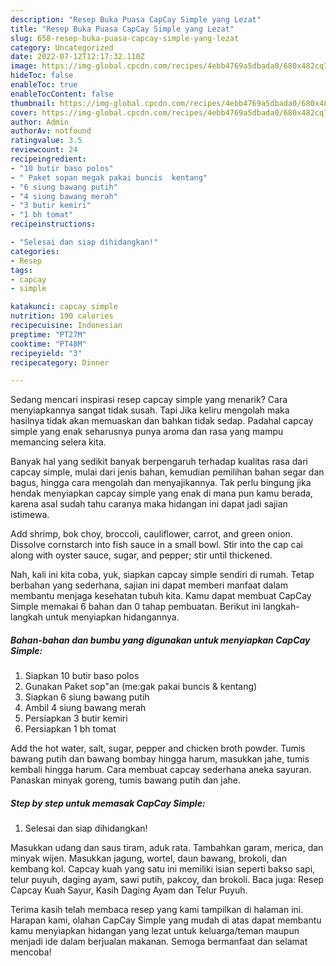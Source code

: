 ```yaml
---
description: "Resep Buka Puasa CapCay Simple yang Lezat"
title: "Resep Buka Puasa CapCay Simple yang Lezat"
slug: 658-resep-buka-puasa-capcay-simple-yang-lezat
category: Uncategorized
date: 2022-07-12T12:17:32.110Z
image: https://img-global.cpcdn.com/recipes/4ebb4769a5dbada0/680x482cq70/capcay-simple-foto-resep-utama.jpg
hideToc: false
enableToc: true
enableTocContent: false
thumbnail: https://img-global.cpcdn.com/recipes/4ebb4769a5dbada0/680x482cq70/capcay-simple-foto-resep-utama.jpg
cover: https://img-global.cpcdn.com/recipes/4ebb4769a5dbada0/680x482cq70/capcay-simple-foto-resep-utama.jpg
author: Admin
authorAv: notfound
ratingvalue: 3.5
reviewcount: 24
recipeingredient:
- "10 butir baso polos"
- " Paket sopan megak pakai buncis  kentang"
- "6 siung bawang putih"
- "4 siung bawang merah"
- "3 butir kemiri"
- "1 bh tomat"
recipeinstructions:

- "Selesai dan siap dihidangkan!"
categories:
- Resep
tags:
- capcay
- simple

katakunci: capcay simple 
nutrition: 190 calories
recipecuisine: Indonesian
preptime: "PT27M"
cooktime: "PT48M"
recipeyield: "3"
recipecategory: Dinner

---
```



Sedang mencari inspirasi resep capcay simple yang menarik? Cara menyiapkannya sangat tidak susah. Tapi Jika keliru mengolah maka hasilnya tidak akan memuaskan dan bahkan tidak sedap. Padahal capcay simple yang enak seharusnya punya aroma dan rasa yang mampu memancing selera kita.


Banyak hal yang sedikit banyak berpengaruh terhadap kualitas rasa dari capcay simple, mulai dari jenis bahan, kemudian pemilihan bahan segar dan bagus, hingga cara mengolah dan menyajikannya. Tak perlu bingung jika hendak menyiapkan capcay simple yang enak di mana pun kamu berada, karena asal sudah tahu caranya maka hidangan ini dapat jadi sajian istimewa.

Add shrimp, bok choy, broccoli, cauliflower, carrot, and green onion. Dissolve cornstarch into fish sauce in a small bowl. Stir into the cap cai along with oyster sauce, sugar, and pepper; stir until thickened.


Nah, kali ini kita coba, yuk, siapkan capcay simple sendiri di rumah. Tetap berbahan yang sederhana, sajian ini dapat memberi manfaat dalam membantu menjaga kesehatan tubuh kita. Kamu dapat membuat CapCay Simple memakai 6 bahan dan 0 tahap pembuatan. Berikut ini langkah-langkah untuk menyiapkan hidangannya.

<!--inarticleads1-->

##### Bahan-bahan dan bumbu yang digunakan untuk menyiapkan CapCay Simple:

1. Siapkan 10 butir baso polos
1. Gunakan  Paket sop&#34;an (me:gak pakai buncis &amp; kentang)
1. Siapkan 6 siung bawang putih
1. Ambil 4 siung bawang merah
1. Persiapkan 3 butir kemiri
1. Persiapkan 1 bh tomat


Add the hot water, salt, sugar, pepper and chicken broth powder. Tumis bawang putih dan bawang bombay hingga harum, masukkan jahe, tumis kembali hingga harum. Cara membuat capcay sederhana aneka sayuran. Panaskan minyak goreng, tumis bawang putih dan jahe. 

<!--inarticleads2-->

##### Step by step untuk memasak CapCay Simple:


1. Selesai dan siap dihidangkan!

Masukkan udang dan saus tiram, aduk rata. Tambahkan garam, merica, dan minyak wijen. Masukkan jagung, wortel, daun bawang, brokoli, dan kembang kol. Capcay kuah yang satu ini memiliki isian seperti bakso sapi, telur puyuh, daging ayam, sawi putih, pakcoy, dan brokoli. Baca juga: Resep Capcay Kuah Sayur, Kasih Daging Ayam dan Telur Puyuh. 

Terima kasih telah membaca resep yang kami tampilkan di halaman ini. Harapan kami, olahan CapCay Simple yang mudah di atas dapat membantu kamu menyiapkan hidangan yang lezat untuk keluarga/teman maupun menjadi ide dalam berjualan makanan. Semoga bermanfaat dan selamat mencoba!
